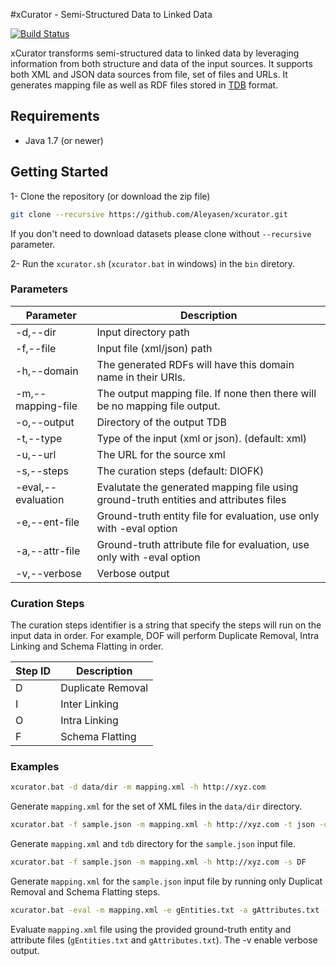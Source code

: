 #xCurator - Semi-Structured Data to Linked Data

[![Build Status](https://travis-ci.org/xcurator/xcurator.svg?branch=ver2)](https://travis-ci.org/xcurator/xcurator)

xCurator transforms semi-structured data to linked data by leveraging information from both structure and data of the input sources. It supports both XML and JSON data sources from file, set of files and URLs. It generates mapping file as well as RDF files stored in [TDB](http://jena.apache.org/documentation/tdb/) format. 

## Requirements
 * Java 1.7 (or newer)
 

## Getting Started
 1- Clone the repository (or download the zip file)  
```bash 
git clone --recursive https://github.com/Aleyasen/xcurator.git
 ```
If you don't need to download datasets please clone without ```--recursive``` parameter.

 2- Run the ```xcurator.sh``` (```xcurator.bat``` in windows) in the ```bin``` diretory.  


### Parameters


| Parameter         | Description                                                               |
|-------------------|---------------------------------------------------------------------------|
| -d,--dir          | Input directory path                                                      |
| -f,--file         | Input file (xml/json) path                                                |
| -h,--domain       | The generated RDFs will have this domain name in their URIs.              |
| -m,--mapping-file | The output mapping file. If none then there will be no mapping file output. |
| -o,--output       | Directory of the output TDB                                               |
| -t,--type         | Type of the input (xml or json). (default: xml)                           |
| -u,--url          | The URL for the source xml                                                |
| -s,--steps        | The curation steps (default: DIOFK)                                               |
| -eval,--evaluation        | Evalutate the generated mapping file using ground-truth entities and attributes files |
| -e,--ent-file        | Ground-truth entity file for evaluation, use only with -eval option   |
| -a,--attr-file        | Ground-truth attribute file for evaluation, use only with -eval option |
| -v,--verbose        | Verbose output |


### Curation Steps
The curation steps identifier is a string that specify the steps will run on the input data in order. For example, DOF will perform 
Duplicate Removal, Intra Linking and Schema Flatting in order. 

| Step ID           | Description                                                               |
|-------------------|---------------------------------------------------------------------------|
| D                 | Duplicate Removal                                                      |
| I                 | Inter Linking                                                |
| O                 | Intra Linking             |
| F                 | Schema Flatting |                                              |

### Examples
```bash
xcurator.bat -d data/dir -m mapping.xml -h http://xyz.com
```
Generate ```mapping.xml``` for the set of XML files in the ```data/dir``` directory.


```bash
xcurator.bat -f sample.json -m mapping.xml -h http://xyz.com -t json -o tdb
```
Generate ```mapping.xml``` and ```tdb``` directory for the ```sample.json``` input file. 

```bash
xcurator.bat -f sample.json -m mapping.xml -h http://xyz.com -s DF
```
Generate ```mapping.xml``` for the ```sample.json``` input file by running only Duplicat Removal and Schema Flatting steps. 

```bash
xcurator.bat -eval -m mapping.xml -e gEntities.txt -a gAttributes.txt -v
```
Evaluate `mapping.xml` file using the provided ground-truth entity and attribute files (`gEntities.txt` and `gAttributes.txt`). The -v enable verbose output.  
